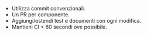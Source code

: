 - Utilizza commit convenzionali.
- Un PR per componente.
- Aggiungi/estendi test e documenti con ogni modifica.
- Mantieni CI < 60 secondi ove possibile.
